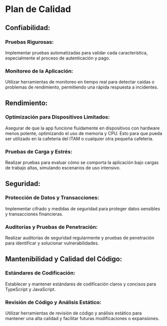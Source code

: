 # Plan de Calidad
## Confiabilidad:

### Pruebas Rigurosas: 
Implementar pruebas automatizadas para validar cada característica, especialmente el proceso de autenticación y pago.
### Monitoreo de la Aplicación: 
Utilizar herramientas de monitoreo en tiempo real para detectar caídas o problemas de rendimiento, permitiendo una rápida respuesta a incidentes.

## Rendimiento:

### Optimización para Dispositivos Limitados: 
Asegurar de que la app funcione fluidamente en dispositivos con hardware menos potente, optimizando el uso de memoria y CPU. Esto para que pueda ser utilizado en la cafeteria del ITAM o cualquier otra pequeña cafeteria. 
### Pruebas de Carga y Estrés: 
Realizar pruebas para evaluar cómo se comporta la aplicación bajo cargas de trabajo altas, simulando escenarios de uso intensivo.

## Seguridad:

### Protección de Datos y Transacciones: 
Implementar cifrado y medidas de seguridad para proteger datos sensibles y transacciones financieras.
### Auditorías y Pruebas de Penetración: 
Realizar auditorías de seguridad regularmente y pruebas de penetración para identificar y solucionar vulnerabilidades.

## Mantenibilidad y Calidad del Código:

### Estándares de Codificación: 
Establecer y mantener estándares de codificación claros y concisos para TypeScript y JavaScript.
### Revisión de Código y Análisis Estático: 
Utilizar herramientas de revisión de código y análisis estático para mantener una alta calidad y facilitar futuras modificaciones o expansiones.
